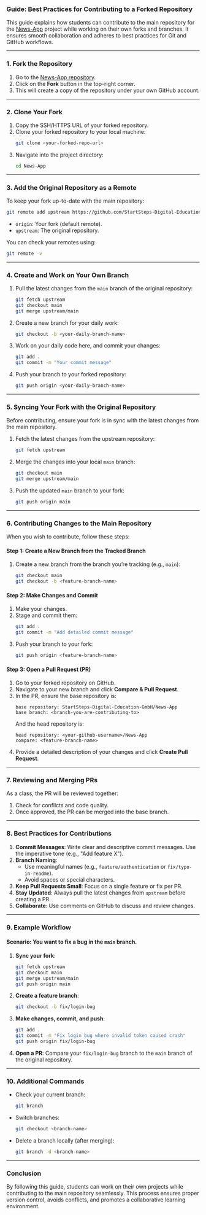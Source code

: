 ### **Guide: Best Practices for Contributing to a Forked Repository**

This guide explains how students can contribute to the main repository for the [News-App](https://github.com/StartSteps-Digital-Education-GmbH/News-App) project while working on their own forks and branches. It ensures smooth collaboration and adheres to best practices for Git and GitHub workflows.

---

### **1. Fork the Repository**
1. Go to the [News-App repository](https://github.com/StartSteps-Digital-Education-GmbH/News-App).
2. Click on the **Fork** button in the top-right corner.
3. This will create a copy of the repository under your own GitHub account.

---

### **2. Clone Your Fork**
1. Copy the SSH/HTTPS URL of your forked repository.
2. Clone your forked repository to your local machine:
   ```bash
   git clone <your-forked-repo-url>
   ```
3. Navigate into the project directory:
   ```bash
   cd News-App
   ```

---

### **3. Add the Original Repository as a Remote**
To keep your fork up-to-date with the main repository:
```bash
git remote add upstream https://github.com/StartSteps-Digital-Education-GmbH/News-App
```
- `origin`: Your fork (default remote).
- `upstream`: The original repository.

You can check your remotes using:
```bash
git remote -v
```

---

### **4. Create and Work on Your Own Branch**
1. Pull the latest changes from the `main` branch of the original repository:
   ```bash
   git fetch upstream
   git checkout main
   git merge upstream/main
   ```
2. Create a new branch for your daily work:
   ```bash
   git checkout -b <your-daily-branch-name>
   ```
3. Work on your daily code here, and commit your changes:
   ```bash
   git add .
   git commit -m "Your commit message"
   ```
4. Push your branch to your forked repository:
   ```bash
   git push origin <your-daily-branch-name>
   ```

---

### **5. Syncing Your Fork with the Original Repository**
Before contributing, ensure your fork is in sync with the latest changes from the main repository.

1. Fetch the latest changes from the upstream repository:
   ```bash
   git fetch upstream
   ```
2. Merge the changes into your local `main` branch:
   ```bash
   git checkout main
   git merge upstream/main
   ```
3. Push the updated `main` branch to your fork:
   ```bash
   git push origin main
   ```

---

### **6. Contributing Changes to the Main Repository**
When you wish to contribute, follow these steps:

#### Step 1: Create a New Branch from the Tracked Branch
1. Create a new branch from the branch you’re tracking (e.g., `main`):
   ```bash
   git checkout main
   git checkout -b <feature-branch-name>
   ```

#### Step 2: Make Changes and Commit
1. Make your changes.
2. Stage and commit them:
   ```bash
   git add .
   git commit -m "Add detailed commit message"
   ```
3. Push your branch to your fork:
   ```bash
   git push origin <feature-branch-name>
   ```

#### Step 3: Open a Pull Request (PR)
1. Go to your forked repository on GitHub.
2. Navigate to your new branch and click **Compare & Pull Request**.
3. In the PR, ensure the base repository is:
   ```
   base repository: StartSteps-Digital-Education-GmbH/News-App
   base branch: <branch-you-are-contributing-to>
   ```
   And the head repository is:
   ```
   head repository: <your-github-username>/News-App
   compare: <feature-branch-name>
   ```
4. Provide a detailed description of your changes and click **Create Pull Request**.

---

### **7. Reviewing and Merging PRs**
As a class, the PR will be reviewed together:
1. Check for conflicts and code quality.
2. Once approved, the PR can be merged into the base branch.

---

### **8. Best Practices for Contributions**
1. **Commit Messages**: Write clear and descriptive commit messages. Use the imperative tone (e.g., "Add feature X").
2. **Branch Naming**:
   - Use meaningful names (e.g., `feature/authentication` or `fix/typo-in-readme`).
   - Avoid spaces or special characters.
3. **Keep Pull Requests Small**: Focus on a single feature or fix per PR.
4. **Stay Updated**: Always pull the latest changes from `upstream` before creating a PR.
5. **Collaborate**: Use comments on GitHub to discuss and review changes.

---

### **9. Example Workflow**
#### Scenario: You want to fix a bug in the `main` branch.
1. **Sync your fork**:
   ```bash
   git fetch upstream
   git checkout main
   git merge upstream/main
   git push origin main
   ```
2. **Create a feature branch**:
   ```bash
   git checkout -b fix/login-bug
   ```
3. **Make changes, commit, and push**:
   ```bash
   git add .
   git commit -m "Fix login bug where invalid token caused crash"
   git push origin fix/login-bug
   ```
4. **Open a PR**: Compare your `fix/login-bug` branch to the `main` branch of the original repository.

---

### **10. Additional Commands**
- Check your current branch:
  ```bash
  git branch
  ```
- Switch branches:
  ```bash
  git checkout <branch-name>
  ```
- Delete a branch locally (after merging):
  ```bash
  git branch -d <branch-name>
  ```

---

### **Conclusion**
By following this guide, students can work on their own projects while contributing to the main repository seamlessly. This process ensures proper version control, avoids conflicts, and promotes a collaborative learning environment.
